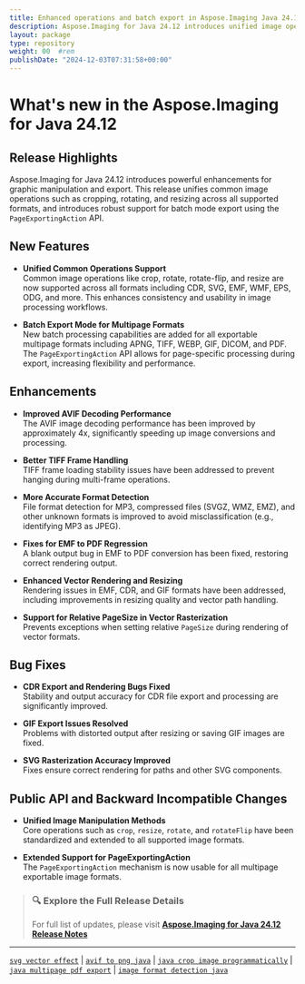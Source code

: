 ```yaml
---
title: Enhanced operations and batch export in Aspose.Imaging Java 24.12
description: Aspose.Imaging for Java 24.12 introduces unified image operations and batch export with PageExportingAction for all supported formats.
layout: package
type: repository
weight: 00	#rem
publishDate: "2024-12-03T07:31:58+00:00"
---
```


# What's new in the Aspose.Imaging for Java 24.12

## Release Highlights

Aspose.Imaging for Java 24.12 introduces powerful enhancements for graphic manipulation and export. This release unifies common image operations such as cropping, rotating, and resizing across all supported formats, and introduces robust support for batch mode export using the `PageExportingAction` API.

## New Features

- **Unified Common Operations Support**  
  Common image operations like crop, rotate, rotate-flip, and resize are now supported across all formats including CDR, SVG, EMF, WMF, EPS, ODG, and more. This enhances consistency and usability in image processing workflows.
  
- **Batch Export Mode for Multipage Formats**  
  New batch processing capabilities are added for all exportable multipage formats including APNG, TIFF, WEBP, GIF, DICOM, and PDF. The `PageExportingAction` API allows for page-specific processing during export, increasing flexibility and performance.

## Enhancements

- **Improved AVIF Decoding Performance**  
  The AVIF image decoding performance has been improved by approximately 4x, significantly speeding up image conversions and processing.
  
- **Better TIFF Frame Handling**  
  TIFF frame loading stability issues have been addressed to prevent hanging during multi-frame operations.

- **More Accurate Format Detection**  
  File format detection for MP3, compressed files (SVGZ, WMZ, EMZ), and other unknown formats is improved to avoid misclassification (e.g., identifying MP3 as JPEG).

- **Fixes for EMF to PDF Regression**  
  A blank output bug in EMF to PDF conversion has been fixed, restoring correct rendering output.

- **Enhanced Vector Rendering and Resizing**  
  Rendering issues in EMF, CDR, and GIF formats have been addressed, including improvements in resizing quality and vector path handling.

- **Support for Relative PageSize in Vector Rasterization**  
  Prevents exceptions when setting relative `PageSize` during rendering of vector formats.

## Bug Fixes

- **CDR Export and Rendering Bugs Fixed**  
  Stability and output accuracy for CDR file export and processing are significantly improved.

- **GIF Export Issues Resolved**  
  Problems with distorted output after resizing or saving GIF images are fixed.

- **SVG Rasterization Accuracy Improved**  
  Fixes ensure correct rendering for paths and other SVG components.

## Public API and Backward Incompatible Changes

- **Unified Image Manipulation Methods**  
  Core operations such as `crop`, `resize`, `rotate`, and `rotateFlip` have been standardized and extended to all supported image formats.

- **Extended Support for PageExportingAction**  
  The `PageExportingAction` mechanism is now usable for all multipage exportable image formats.

> ### 🔍 Explore the Full Release Details  
> For full list of updates, please visit **[Aspose.Imaging for Java 24.12 Release Notes](https://releases.aspose.com/imaging/java/release-notes/2024/aspose-imaging-for-java-24-12-release-notes/)**

---

[`svg vector effect`](https://search.aspose.com/q/svg-vector-effect.html) | [`avif to png java`](https://search.aspose.com/q/avif-to-png-java.html) | [`java crop image programmatically`](https://search.aspose.com/q/java-crop-image-programmatically.html) | [`java multipage pdf export`](https://search.aspose.com/q/java-multipage-pdf-export.html) | [`image format detection java`](https://search.aspose.com/q/image-format-detection-java.html)
